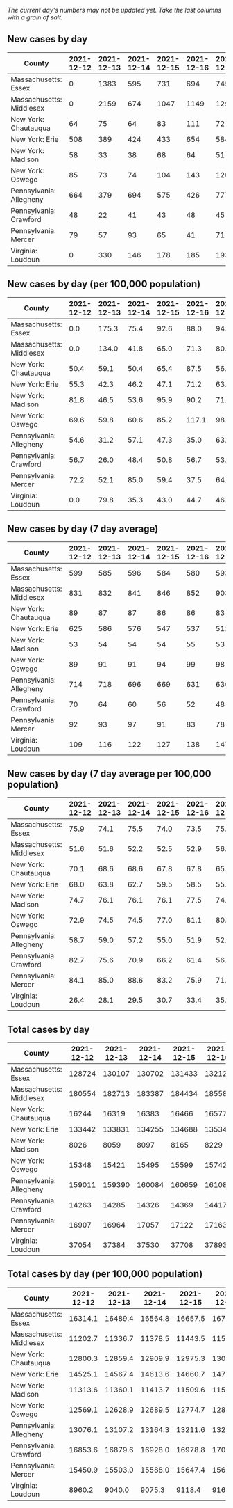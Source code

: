 _The current day's numbers may not be updated yet. Take the last columns with a grain of salt._
## New cases by day

| County | 2021-12-12 | 2021-12-13 | 2021-12-14 | 2021-12-15 | 2021-12-16 | 2021-12-17 | 2021-12-18 |
| --- | --- | --- | --- | --- | --- | --- | --- |
| Massachusetts: Essex | 0 | 1383 | 595 | 731 | 694 | 745 |  |
| Massachusetts: Middlesex | 0 | 2159 | 674 | 1047 | 1149 | 1291 |  |
| New York: Chautauqua | 64 | 75 | 64 | 83 | 111 | 72 |  |
| New York: Erie | 508 | 389 | 424 | 433 | 654 | 584 |  |
| New York: Madison | 58 | 33 | 38 | 68 | 64 | 51 |  |
| New York: Oswego | 85 | 73 | 74 | 104 | 143 | 120 |  |
| Pennsylvania: Allegheny | 664 | 379 | 694 | 575 | 426 | 777 | 652 |
| Pennsylvania: Crawford | 48 | 22 | 41 | 43 | 48 | 45 | 65 |
| Pennsylvania: Mercer | 79 | 57 | 93 | 65 | 41 | 71 | 92 |
| Virginia: Loudoun | 0 | 330 | 146 | 178 | 185 | 193 |  |

## New cases by day (per 100,000 population)

| County | 2021-12-12 | 2021-12-13 | 2021-12-14 | 2021-12-15 | 2021-12-16 | 2021-12-17 | 2021-12-18 |
| --- | --- | --- | --- | --- | --- | --- | --- |
| Massachusetts: Essex | 0.0 | 175.3 | 75.4 | 92.6 | 88.0 | 94.4 |  |
| Massachusetts: Middlesex | 0.0 | 134.0 | 41.8 | 65.0 | 71.3 | 80.1 |  |
| New York: Chautauqua | 50.4 | 59.1 | 50.4 | 65.4 | 87.5 | 56.7 |  |
| New York: Erie | 55.3 | 42.3 | 46.2 | 47.1 | 71.2 | 63.6 |  |
| New York: Madison | 81.8 | 46.5 | 53.6 | 95.9 | 90.2 | 71.9 |  |
| New York: Oswego | 69.6 | 59.8 | 60.6 | 85.2 | 117.1 | 98.3 |  |
| Pennsylvania: Allegheny | 54.6 | 31.2 | 57.1 | 47.3 | 35.0 | 63.9 | 53.6 |
| Pennsylvania: Crawford | 56.7 | 26.0 | 48.4 | 50.8 | 56.7 | 53.2 | 76.8 |
| Pennsylvania: Mercer | 72.2 | 52.1 | 85.0 | 59.4 | 37.5 | 64.9 | 84.1 |
| Virginia: Loudoun | 0.0 | 79.8 | 35.3 | 43.0 | 44.7 | 46.7 |  |

## New cases by day (7 day average)

| County | 2021-12-12 | 2021-12-13 | 2021-12-14 | 2021-12-15 | 2021-12-16 | 2021-12-17 | 2021-12-18 |
| --- | --- | --- | --- | --- | --- | --- | --- |
| Massachusetts: Essex | 599 | 585 | 596 | 584 | 580 | 593 |  |
| Massachusetts: Middlesex | 831 | 832 | 841 | 846 | 852 | 903 |  |
| New York: Chautauqua | 89 | 87 | 87 | 86 | 86 | 83 |  |
| New York: Erie | 625 | 586 | 576 | 547 | 537 | 511 |  |
| New York: Madison | 53 | 54 | 54 | 54 | 55 | 53 |  |
| New York: Oswego | 89 | 91 | 91 | 94 | 99 | 98 |  |
| Pennsylvania: Allegheny | 714 | 718 | 696 | 669 | 631 | 636 | 595 |
| Pennsylvania: Crawford | 70 | 64 | 60 | 56 | 52 | 48 | 45 |
| Pennsylvania: Mercer | 92 | 93 | 97 | 91 | 83 | 78 | 71 |
| Virginia: Loudoun | 109 | 116 | 122 | 127 | 138 | 147 |  |

## New cases by day (7 day average per 100,000 population)

| County | 2021-12-12 | 2021-12-13 | 2021-12-14 | 2021-12-15 | 2021-12-16 | 2021-12-17 | 2021-12-18 |
| --- | --- | --- | --- | --- | --- | --- | --- |
| Massachusetts: Essex | 75.9 | 74.1 | 75.5 | 74.0 | 73.5 | 75.2 |  |
| Massachusetts: Middlesex | 51.6 | 51.6 | 52.2 | 52.5 | 52.9 | 56.0 |  |
| New York: Chautauqua | 70.1 | 68.6 | 68.6 | 67.8 | 67.8 | 65.4 |  |
| New York: Erie | 68.0 | 63.8 | 62.7 | 59.5 | 58.5 | 55.6 |  |
| New York: Madison | 74.7 | 76.1 | 76.1 | 76.1 | 77.5 | 74.7 |  |
| New York: Oswego | 72.9 | 74.5 | 74.5 | 77.0 | 81.1 | 80.3 |  |
| Pennsylvania: Allegheny | 58.7 | 59.0 | 57.2 | 55.0 | 51.9 | 52.3 | 48.9 |
| Pennsylvania: Crawford | 82.7 | 75.6 | 70.9 | 66.2 | 61.4 | 56.7 | 53.2 |
| Pennsylvania: Mercer | 84.1 | 85.0 | 88.6 | 83.2 | 75.9 | 71.3 | 64.9 |
| Virginia: Loudoun | 26.4 | 28.1 | 29.5 | 30.7 | 33.4 | 35.5 |  |

## Total cases by day

| County | 2021-12-12 | 2021-12-13 | 2021-12-14 | 2021-12-15 | 2021-12-16 | 2021-12-17 | 2021-12-18 |
| --- | --- | --- | --- | --- | --- | --- | --- |
| Massachusetts: Essex | 128724 | 130107 | 130702 | 131433 | 132127 | 132872 |  |
| Massachusetts: Middlesex | 180554 | 182713 | 183387 | 184434 | 185583 | 186874 |  |
| New York: Chautauqua | 16244 | 16319 | 16383 | 16466 | 16577 | 16649 |  |
| New York: Erie | 133442 | 133831 | 134255 | 134688 | 135342 | 135926 |  |
| New York: Madison | 8026 | 8059 | 8097 | 8165 | 8229 | 8280 |  |
| New York: Oswego | 15348 | 15421 | 15495 | 15599 | 15742 | 15862 |  |
| Pennsylvania: Allegheny | 159011 | 159390 | 160084 | 160659 | 161085 | 161862 | 162514 |
| Pennsylvania: Crawford | 14263 | 14285 | 14326 | 14369 | 14417 | 14462 | 14527 |
| Pennsylvania: Mercer | 16907 | 16964 | 17057 | 17122 | 17163 | 17234 | 17326 |
| Virginia: Loudoun | 37054 | 37384 | 37530 | 37708 | 37893 | 38086 |  |

## Total cases by day (per 100,000 population)

| County | 2021-12-12 | 2021-12-13 | 2021-12-14 | 2021-12-15 | 2021-12-16 | 2021-12-17 | 2021-12-18 |
| --- | --- | --- | --- | --- | --- | --- | --- |
| Massachusetts: Essex | 16314.1 | 16489.4 | 16564.8 | 16657.5 | 16745.4 | 16839.8 |  |
| Massachusetts: Middlesex | 11202.7 | 11336.7 | 11378.5 | 11443.5 | 11514.7 | 11594.8 |  |
| New York: Chautauqua | 12800.3 | 12859.4 | 12909.9 | 12975.3 | 13062.7 | 13119.5 |  |
| New York: Erie | 14525.1 | 14567.4 | 14613.6 | 14660.7 | 14731.9 | 14795.4 |  |
| New York: Madison | 11313.6 | 11360.1 | 11413.7 | 11509.6 | 11599.8 | 11671.7 |  |
| New York: Oswego | 12569.1 | 12628.9 | 12689.5 | 12774.7 | 12891.8 | 12990.0 |  |
| Pennsylvania: Allegheny | 13076.1 | 13107.2 | 13164.3 | 13211.6 | 13246.6 | 13310.5 | 13364.1 |
| Pennsylvania: Crawford | 16853.6 | 16879.6 | 16928.0 | 16978.8 | 17035.5 | 17088.7 | 17165.5 |
| Pennsylvania: Mercer | 15450.9 | 15503.0 | 15588.0 | 15647.4 | 15684.9 | 15749.7 | 15833.8 |
| Virginia: Loudoun | 8960.2 | 9040.0 | 9075.3 | 9118.4 | 9163.1 | 9209.8 |  |

